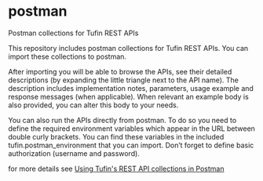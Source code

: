 # postman
  Postman collections for Tufin REST APIs

 This repository includes postman collections for Tufin REST APIs.
 You can import these collections to postman.
 
 After importing you will be able to browse the APIs, see their detailed descriptions (by expanding the little triangle next to the API name).
 The description includes implementation notes, parameters, usage example and response messages (when applicable).
 When relevant an example body is also provided, you can alter this body to your needs.
 
 You can also run the APIs directly from postman.
 To do so you need to define the required environment variables which appear in the URL between double curly brackets.
 You can find these variables in the included tufin.postman_environment that you can import.
 Don’t forget to define basic authorization (username and password).
 
 for more details see 
 [Using Tufin's REST API collections in Postman](https://download.tufin.com/support/downloads/Using_Tufin_REST_API_collections_in_Postman.pdf)

